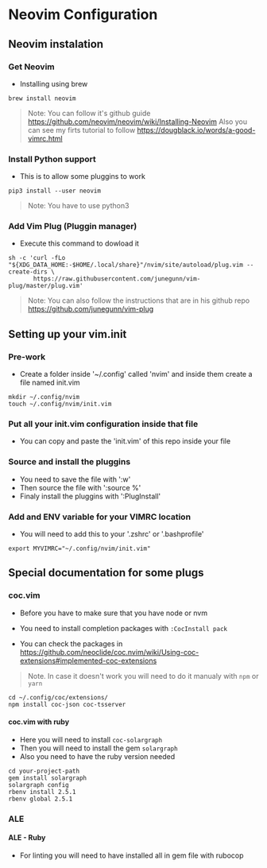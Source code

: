 # Neovim Configuration

## Neovim instalation

### Get Neovim

- Installing using brew

```
brew install neovim
```

> Note: You can follow it's github guide https://github.com/neovim/neovim/wiki/Installing-Neovim
> Also you can see my firts tutorial to follow https://dougblack.io/words/a-good-vimrc.html

### Install Python support
- This is to allow some pluggins to work

```
pip3 install --user neovim
```

> Note: You have to use python3

### Add Vim Plug (Pluggin manager)

- Execute this command to dowload it

```
sh -c 'curl -fLo "${XDG_DATA_HOME:-$HOME/.local/share}"/nvim/site/autoload/plug.vim --create-dirs \
       https://raw.githubusercontent.com/junegunn/vim-plug/master/plug.vim'
```

> Note: You can also follow the instructions that are in his github repo https://github.com/junegunn/vim-plug

## Setting up your vim.init

### Pre-work

- Create a folder inside '~/.config' called 'nvim' and inside them create a file named init.vim

```
mkdir ~/.config/nvim
touch ~/.config/nvim/init.vim
```

### Put all your init.vim configuration inside that file

- You can copy and paste the 'init.vim' of this repo inside your file

### Source and install the pluggins

- You need to save the file with ':w'
- Then source the file with ':source %'
- Finaly install the pluggins with ':PlugInstall'

### Add and ENV variable for your VIMRC location
- You will need to add this to your '.zshrc' or '.bashprofile'

```
export MYVIMRC="~/.config/nvim/init.vim"
```
## Special documentation for some plugs

### coc.vim

- Before you have to make sure that you have node or nvm

- You need to install completion packages with `:CocInstall pack`
- You can check the packages in https://github.com/neoclide/coc.nvim/wiki/Using-coc-extensions#implemented-coc-extensions
> Note. In case it doesn't work you will need to do it manualy with `npm` or `yarn`
```
cd ~/.config/coc/extensions/
npm install coc-json coc-tsserver
```

#### coc.vim with ruby
- Here you will need to install `coc-solargraph`
- Then you will need to install the gem `solargraph`
- Also you need to have the ruby version needed

```
cd your-project-path
gem install solargraph
solargraph config
rbenv install 2.5.1
rbenv global 2.5.1
```

### ALE

#### ALE - Ruby
- For linting you will need to have installed all in gem file with rubocop
